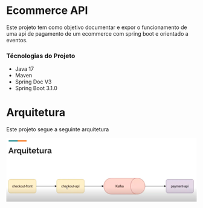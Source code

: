 # Ecommerce API

Este projeto tem como objetivo documentar e expor o funcionamento de uma api de pagamento de um ecommerce com
spring boot e orientado a eventos.

### Técnologias do Projeto

* Java 17
* Maven
* Spring Doc V3
* Spring Boot 3.1.0

# Arquitetura

Este projeto segue a seguinte arquitetura

<p align="center">
    <img alt="asd" src=".github/image/arq.png">
</p>